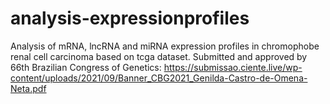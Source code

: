 # analysis-expressionprofiles
Analysis of mRNA, lncRNA and miRNA expression profiles in chromophobe renal cell carcinoma based on tcga dataset.
Submitted and approved by 66th Brazilian Congress of Genetics: 
https://submissao.ciente.live/wp-content/uploads/2021/09/Banner_CBG2021_Genilda-Castro-de-Omena-Neta.pdf
